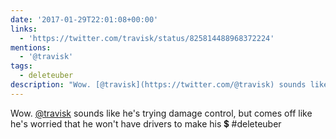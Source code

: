 ```yaml
---
date: '2017-01-29T22:01:08+00:00'
links:
  - 'https://twitter.com/travisk/status/825814488968372224'
mentions:
  - '@travisk'
tags:
  - deleteuber
description: "Wow. [@travisk](https://twitter.com/@travisk) sounds like he's trying damage control, but comes off like he's worried that he won't have drivers to make his \U0001F4B2 #deleteuber "
---
```

Wow. [@travisk](https://twitter.com/@travisk) sounds like he's trying damage control, but comes off like he's worried that he won't have drivers to make his 💲 #deleteuber 
